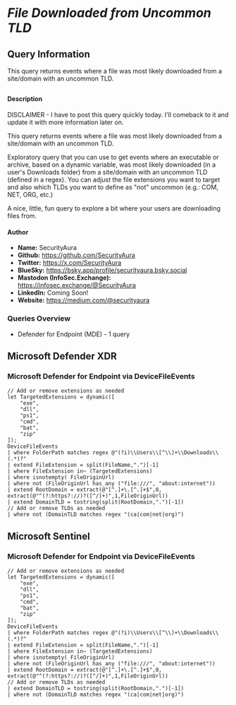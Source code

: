 # *File Downloaded from Uncommon TLD*

## Query Information

This query returns events where a file was most likely downloaded from a site/domain with an uncommon TLD.

##

#### Description

DISCLAIMER - I have to post this query quickly today. I'll comeback to it and update it with more information later on.

This query returns events where a file was most likely downloaded from a site/domain with an uncommon TLD.

Exploratory query that you can use to get events where an executable or archive, based on a dynamic variable, was most likely downloaded (in a user's Downloads folder) from a site/domain with an uncommon TLD (defined in a regex). You can adjust the file extensions you want to target and also which TLDs you want to define as "not" uncommon (e.g.: COM, NET, ORG, etc.)

A nice, little, fun query to explore a bit where your users are downloading files from.

#### Author <Optional>
- **Name:** SecurityAura
- **Github:** https://github.com/SecurityAura
- **Twitter:** https://x.com/SecurityAura
- **BlueSky:** https://bsky.app/profile/securityaura.bsky.social
- **Mastodon (InfoSec.Exchange):** https://infosec.exchange/@SecurityAura
- **LinkedIn:** Coming Soon!
- **Website:** https://medium.com/@securityaura

### Queries Overview ###

- Defender for Endpoint (MDE) - 1 query

## Microsoft Defender XDR ##
### Microsoft Defender for Endpoint via DeviceFileEvents ###
```KQL
// Add or remove extensions as needed
let TargetedExtensions = dynamic([
    "exe",
    "dll",
    "ps1",
    "cmd",
    "bat",
    "zip"
]);
DeviceFileEvents
| where FolderPath matches regex @"(?i)\\Users\\[^\\]+\\Downloads\\(.*)?"
| extend FileExtension = split(FileName,".")[-1]
| where FileExtension in~ (TargetedExtensions)
| where isnotempty( FileOriginUrl)
| where not (FileOriginUrl has_any ("file:///", "about:internet"))
| extend RootDomain = extract(@"[^.]+\.[^.]+$",0, extract(@"^(?:https?://)?([^/]+)",1,FileOriginUrl))
| extend DomainTLD = tostring(split(RootDomain,".")[-1])
// Add or remove TLDs as needed
| where not (DomainTLD matches regex "(ca|com|net|org)")
```
## Microsoft Sentinel ##
### Microsoft Defender for Endpoint via DeviceFileEvents ###
```KQL
// Add or remove extensions as needed
let TargetedExtensions = dynamic([
    "exe",
    "dll",
    "ps1",
    "cmd",
    "bat",
    "zip"
]);
DeviceFileEvents
| where FolderPath matches regex @"(?i)\\Users\\[^\\]+\\Downloads\\(.*)?"
| extend FileExtension = split(FileName,".")[-1]
| where FileExtension in~ (TargetedExtensions)
| where isnotempty( FileOriginUrl)
| where not (FileOriginUrl has_any ("file:///", "about:internet"))
| extend RootDomain = extract(@"[^.]+\.[^.]+$",0, extract(@"^(?:https?://)?([^/]+)",1,FileOriginUrl))
// Add or remove TLDs as needed
| extend DomainTLD = tostring(split(RootDomain,".")[-1])
| where not (DomainTLD matches regex "(ca|com|net|org)")
```
